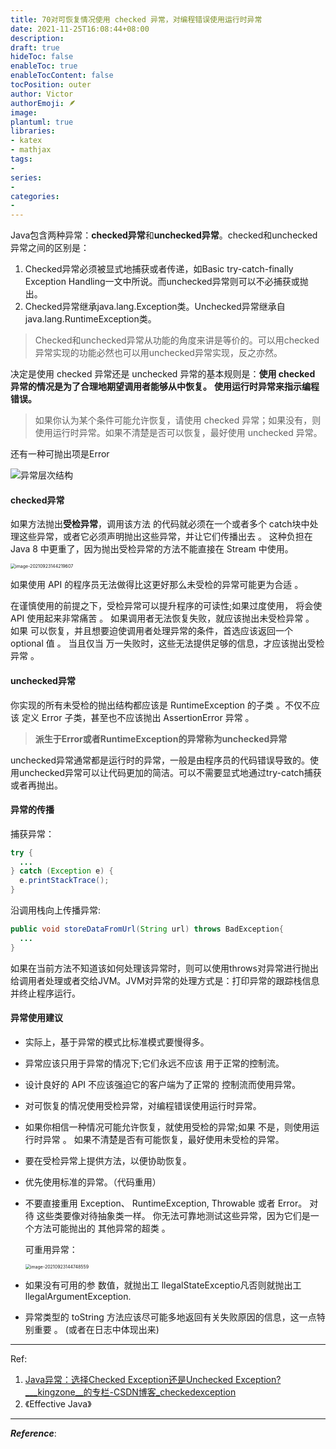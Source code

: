 ```yaml
---
title: 70对可恢复情况使用 checked 异常，对编程错误使用运行时异常
date: 2021-11-25T16:08:44+08:00
description:
draft: true
hideToc: false
enableToc: true
enableTocContent: false
tocPosition: outer
author: Victor
authorEmoji: 🪶
image:
plantuml: true
libraries:
- katex
- mathjax
tags:
-
series:
-
categories:
-
---
```




Java包含两种异常：**checked异常**和**unchecked异常**。checked和unchecked异常之间的区别是：

1. Checked异常必须被显式地捕获或者传递，如Basic try-catch-finally Exception Handling一文中所说。而unchecked异常则可以不必捕获或抛出。
2. Checked异常继承java.lang.Exception类。Unchecked异常继承自java.lang.RuntimeException类。

> Checked和unchecked异常从功能的角度来讲是等价的。可以用checked异常实现的功能必然也可以用unchecked异常实现，反之亦然。

决定是使用 checked 异常还是 unchecked 异常的基本规则是：**使用 checked 异常的情况是为了合理地期望调用者能够从中恢复。** **使用运行时异常来指示编程错误。**

> 如果你认为某个条件可能允许恢复，请使用 checked 异常；如果没有，则使用运行时异常。如果不清楚是否可以恢复，最好使用 unchecked 异常。

还有一种可抛出项是Error

![异常层次结构](https://cos.jiahongw.com/uPic/20160326233035366.jpeg)

#### checked异常

如果方法抛出**受检异常**，调用该方法 的代码就必须在一个或者多个 catch块中处理这些异常，或者它必须声明抛出这些异常，并让它们传播出去 。 这种负担在 Java 8 中更重了，因为抛出受检异常的方法不能直接在 Stream 中使用。

<img src="https://cos.jiahongw.com/uPic/image-20210923144219607.png" alt="image-20210923144219607" style="zoom:50%;" />

如果使用 API 的程序员无法做得比这更好那么未受检的异常可能更为合适 。

在谨慎使用的前提之下，受检异常可以提升程序的可读性;如果过度使用， 将会使 API 使用起来非常痛苦 。 如果调用者无法恢复失败，就应该抛出未受检异常 。 如果 可以恢复，并且想要迫使调用者处理异常的条件，首选应该返回一个 optional 值 。 当且仅当 万一失败时，这些无法提供足够的信息，才应该抛出受检异常 。



#### unchecked异常

你实现的所有未受检的抛出结构都应该是 RuntimeException 的子类 。不仅不应该 定义 Error 子类，甚至也不应该抛出 AssertionError 异常 。

> **派生于Error或者RuntimeException的异常称为unchecked异常**

unchecked异常通常都是运行时的异常，一般是由程序员的代码错误导致的。使用unchecked异常可以让代码更加的简洁。可以不需要显式地通过try-catch捕获或者再抛出。

#### 异常的传播

捕获异常：

```java
try {
  ...
} catch (Exception e) {
  e.printStackTrace();
}

```

沿调用栈向上传播异常:

```java
public void storeDataFromUrl(String url) throws BadException{
  ...
}

```

如果在当前方法不知道该如何处理该异常时，则可以使用throws对异常进行抛出给调用者处理或者交给JVM。JVM对异常的处理方式是：打印异常的跟踪栈信息并终止程序运行。

#### 异常使用建议

- 实际上，基于异常的模式比标准模式要慢得多。

- 异常应该只用于异常的情况下;它们永远不应该 用于正常的控制流。

- 设计良好的 API 不应该强迫它的客户端为了正常的 控制流而使用异常。

- 对可恢复的情况使用受检异常，对编程错误使用运行时异常。

- 如果你相信一种情况可能允许恢复，就使用受检的异常;如果 不是，则使用运行时异常 。 如果不清楚是否有可能恢复，最好使用未受检的异常。

- 要在受检异常上提供方法，以便协助恢复。

- 优先使用标准的异常。（代码重用）

- 不要直接重用 Exception、 RuntimeException, Throwable 或者 Error。 对待 这些类要像对待抽象类一样。 你无法可靠地测试这些异常，因为它们是一个方法可能抛出的 其他异常的超类 。

  可重用异常：

  <img src="https://cos.jiahongw.com/uPic/image-20210923144748559.png" alt="image-20210923144748559" style="zoom:50%;" />

- 如果没有可用的参 数值，就抛出工 llegalStateExceptio凡否则就抛出工 llegalArgumentException.

- 异常类型的 toString 方法应该尽可能多地返回有关失败原因的信息，这一点特别重要 。 (或者在日志中体现出来)

---

Ref:

1. [Java异常：选择Checked Exception还是Unchecked Exception?___kingzone__的专栏-CSDN博客_checkedexception](https://blog.csdn.net/kingzone_2008/article/details/8535287)
2. 《Effective Java》









---

***Reference***:


